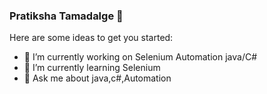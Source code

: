 ### Pratiksha Tamadalge 👋

<!--
**pratikshatamadalge/pratikshatamadalge** is a ✨ _special_ ✨ repository because its `README.md` (this file) appears on your GitHub profile.
-->

Here are some ideas to get you started:

- 🔭 I’m currently working on Selenium Automation java/C#
- 🌱 I’m currently learning Selenium 
- 💬 Ask me about java,c#,Automation
